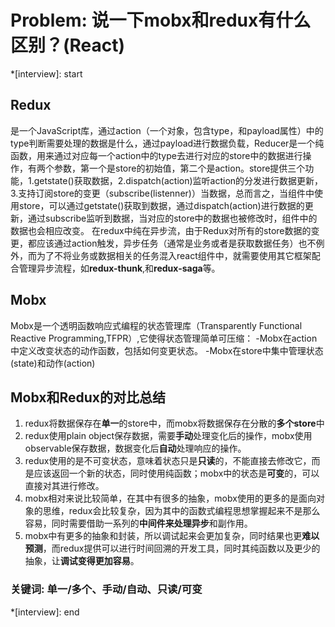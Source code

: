 # Problem: 说一下mobx和redux有什么区别？(React)

*[interview]: start

## Redux
是一个JavaScript库，通过action（一个对象，包含type，和payload属性）中的type判断需要处理的数据是什么，通过payload进行数据负载，Reducer是一个纯函数，用来通过对应每一个action中的type去进行对应的store中的数据进行操作，有两个参数，第一个是store的初始值，第二个是action。store提供三个功能，1.getstate()获取数据，2.dispatch(action)监听action的分发进行数据更新，3.支持订阅store的变更（subscribe(listenner)）当数据，总而言之，当组件中使用store，可以通过getstate()获取到数据，通过dispatch(action)进行数据的更新，通过subscribe监听到数据，当对应的store中的数据也被修改时，组件中的数据也会相应改变。
在redux中纯在异步流，由于Redux对所有的store数据的变更，都应该通过action触发，异步任务（通常是业务或者是获取数据任务）也不例外，而为了不将业务或数据相关的任务混入react组件中，就需要使用其它框架配合管理异步流程，如**redux-thunk**,和**redux-saga**等。

## Mobx
Mobx是一个透明函数响应式编程的状态管理库（Transparently Functional Reactive Programming,TFPR）,它使得状态管理简单可压缩：
-Mobx在action中定义改变状态的动作函数，包括如何变更状态。
-Mobx在store中集中管理状态(state)和动作(action)

## Mobx和Redux的对比总结
1. redux将数据保存在**单一**的store中，而mobx将数据保存在分散的**多个store**中
2. redux使用plain object保存数据，需要**手动**处理变化后的操作，mobx使用observable保存数据，数据变化后**自动**处理响应的操作。
3. redux使用的是不可变状态，意味着状态只是**只读**的，不能直接去修改它，而是应该返回一个新的状态，同时使用纯函数；mobx中的状态是**可变**的，可以直接对其进行修改。
4. mobx相对来说比较简单，在其中有很多的抽象，mobx使用的更多的是面向对象的思维，redux会比较复杂，因为其中的函数式编程思想掌握起来不是那么容易，同时需要借助一系列的**中间件来处理异步**和副作用。
5. mobx中有更多的抽象和封装，所以调试起来会更加复杂，同时结果也更**难以预测**，而redux提供可以进行时间回溯的开发工具，同时其纯函数以及更少的抽象，让**调试变得更加容易**。

### 关键词: 单一/多个、手动/自动、只读/可变

*[interview]: end
